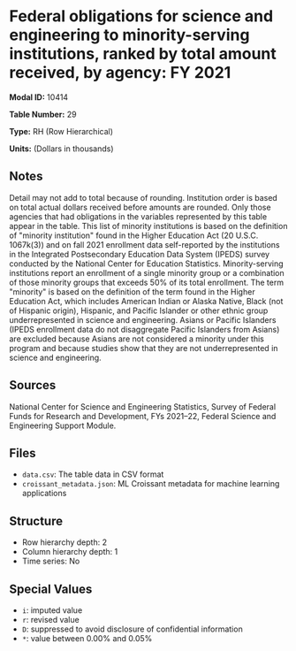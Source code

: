 # Federal obligations for science and engineering to minority-serving institutions, ranked by total amount received, by agency: FY 2021

**Modal ID:** 10414

**Table Number:** 29

**Type:** RH (Row Hierarchical)

**Units:** (Dollars in thousands)

## Notes

Detail may not add to total because of rounding. Institution order is based on total actual dollars received before amounts are rounded. Only those agencies that had obligations in the variables represented by this table appear in the table. This list of minority institutions is based on the definition of "minority institution" found in the Higher Education Act (20 U.S.C. 1067k(3)) and on fall 2021 enrollment data self-reported by the institutions in the Integrated Postsecondary Education Data System (IPEDS) survey conducted by the National Center for Education Statistics. Minority-serving institutions report an enrollment of a single minority group or a combination of those minority groups that exceeds 50% of its total enrollment. The term "minority" is based on the definition of the term found in the Higher Education Act, which includes American Indian or Alaska Native, Black (not of Hispanic origin), Hispanic, and Pacific Islander or other ethnic group underrepresented in science and engineering. Asians or Pacific Islanders (IPEDS enrollment data do not disaggregate Pacific Islanders from Asians) are excluded because Asians are not considered a minority under this program and because studies show that they are not underrepresented in science and engineering.

## Sources

National Center for Science and Engineering Statistics, Survey of Federal Funds for Research and Development, FYs 2021–22, Federal Science and Engineering Support Module.

## Files

- `data.csv`: The table data in CSV format
- `croissant_metadata.json`: ML Croissant metadata for machine learning applications

## Structure

- Row hierarchy depth: 2
- Column hierarchy depth: 1
- Time series: No

## Special Values

- `i`: imputed value
- `r`: revised value
- `D`: suppressed to avoid disclosure of confidential information
- `*`: value between 0.00% and 0.05%
